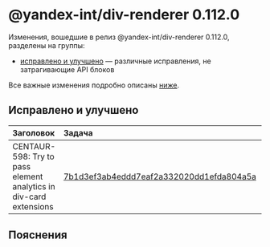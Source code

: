 # @yandex-int/div-renderer 0.112.0

<!-- ЧЕЛОВЕЧЕСКОЕ ВСТУПЛЕНИЕ -->

Изменения, вошедшие в релиз @yandex-int/div-renderer 0.112.0, разделены на группы:

* [исправлено и улучшено](#Исправлено-и-улучшено) — различные исправления, не затрагивающие API блоков

Все важные изменения подробно описаны [ниже](#Пояснения).

## Исправлено и улучшено

| Заголовок                                                         | Задача                                     | PR  |
| :---------------------------------------------------------------- | :----------------------------------------- | :-- |
| CENTAUR-598: Try to pass element analytics in div-card extensions | [7b1d3ef3ab4eddd7eaf2a332020dd1efda804a5a] | N/A |

## Пояснения

[7b1d3ef3ab4eddd7eaf2a332020dd1efda804a5a]: https://a.yandex-team.ru/arc_vcs/commit/7b1d3ef3ab4eddd7eaf2a332020dd1efda804a5a
